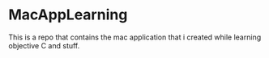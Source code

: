 MacAppLearning
==============

This is a repo that contains the mac application that i created while learning objective C and stuff.
